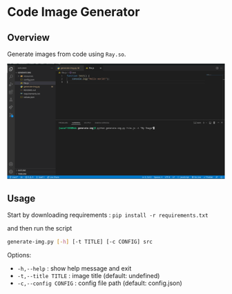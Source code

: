 # Code Image Generator

## Overview

Generate images from code using `Ray.so`.

![](./resources/demo.gif)

## Usage 

Start by downloading requirements : `pip install -r requirements.txt`

and then run the script

```bash
generate-img.py [-h] [-t TITLE] [-c CONFIG] src
```

Options:
- `-h,--help` : show help message and exit
- `-t,--title TITLE` : image title (default: undefined)
- `-c,--config CONFIG` : config file path (default: config.json)